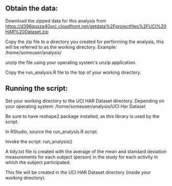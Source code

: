 Obtain the data:
---------------
Download the zipped data for this analysis from https://d396qusza40orc.cloudfront.net/getdata%2Fprojectfiles%2FUCI%20HAR%20Dataset.zip 

Copy the zip file to a directory you created for performing the analysis, this
will be referred to as the working directory. Example: /home/someuser/analysis/

unzip the file using your operating system's unzip application.

Copy the run_analysis.R file to the top of your working directory.

Running the script:
------------------
Set your working directory to the UCI HAR Dataset directory.
Depending on your operating system: /home/someuser/analysis/UCI Har Dataset

Be sure to have reshape2 package installed, as this library is used by the
script.

In RStudio, source the run_analysis.R script.

Invoke the script: run_analysis()

A tidy.txt file is created with the average of the mean and standard deviation
measurements for each subject (person) in the study for each activity in which
the subject participated.  

This file will be created in the UCI HAR Dataset directory (inside your working
directory).
